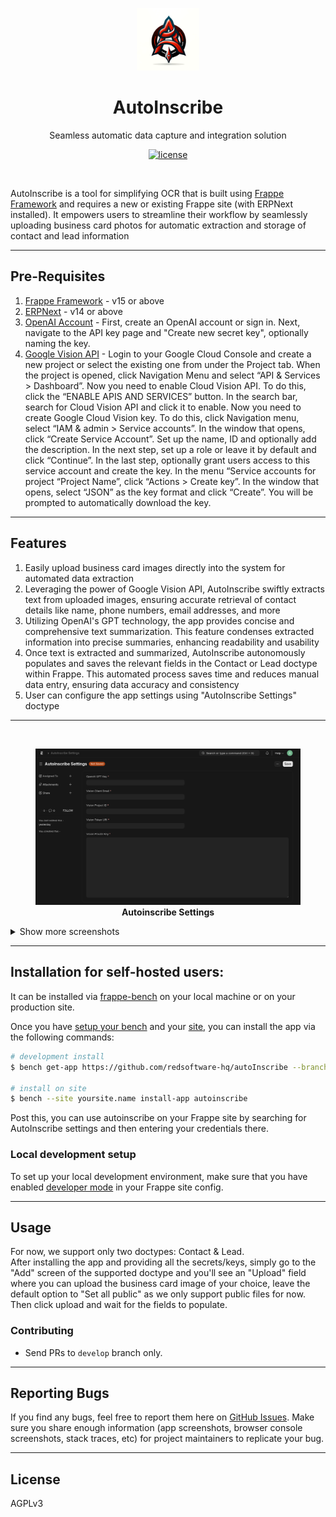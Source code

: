 <p align="center">
  <img src="autoinscribe_logo.png" alt="autoinscribe logo" height="100" />
  <h1 align="center">AutoInscribe</h1>
  <p align="center">Seamless automatic data capture and integration solution</p>
</p>
<p align="center">
  <a href="https://github.com/redsoftware-hq/autoInscribe/blob/develop/LICENSE.txt">
    <img alt="license" src="https://img.shields.io/badge/license-AGPLv3-blue">
  </a>
</p>

<br>

AutoInscribe is a tool for simplifying OCR that is built using [Frappe Framework](https://frappeframework.com) and requires a new or existing Frappe site (with ERPNext installed). It empowers users to streamline their workflow by seamlessly uploading business card photos for automatic extraction and storage of contact and lead information

<hr>

## Pre-Requisites

1. [Frappe Framework](https://frappeframework.com) - v15 or above
2. [ERPNext](https://erpnext.com/) - v14 or above
3. [OpenAI Account](https://platform.openai.com/) - First, create an OpenAI account or sign in. Next, navigate to the API key page and "Create new secret key", optionally naming the key.
4. [Google Vision API](https://console.cloud.google.com/marketplace/product/google/vision.googleapis.com) - Login to your Google Cloud Console and create a new project or select the existing one from under the Project tab. When the project is opened, click Navigation Menu and select “API & Services > Dashboard”. Now you need to enable Cloud Vision API. To do this, click the “ENABLE APIS AND SERVICES” button. In the search bar, search for Cloud Vision API and click it to enable. Now you need to create Google Cloud Vision key. To do this, click Navigation menu, select “IAM & admin > Service accounts”. In the window that opens, click “Create Service Account”.
Set up the name, ID and optionally add the description. In the next step, set up a role or leave it by default and click “Continue”. In the last step, optionally grant users access to this service account and create the key. In the menu “Service accounts for project “Project Name”, click “Actions > Create key”. In the window that opens, select “JSON” as the key format and click “Create”. You will be prompted to automatically download the key.

<hr>

## Features

1. Easily upload business card images directly into the system for automated data extraction
2. Leveraging the power of Google Vision API, AutoInscribe swiftly extracts text from uploaded images, ensuring accurate retrieval of contact details like name, phone numbers, email addresses, and more
3. Utilizing OpenAI's GPT technology, the app provides concise and comprehensive text summarization. This feature condenses extracted information into precise summaries, enhancing readability and usability
4. Once text is extracted and summarized, AutoInscribe autonomously populates and saves the relevant fields in the Contact or Lead doctype within Frappe. This automated process saves time and reduces manual data entry, ensuring data accuracy and consistency
5. User can configure the app settings using "AutoInscribe Settings" doctype

<hr>

<br>

<p align="center">
    <figure>
        <img width="1402" src="screenshots/autoinscribe-settings.png" alt="Private Channel" />
         <figcaption align="center">
            <b>Autoinscribe Settings</b>
        </figcaption>
    </figure>
</p>

<details>
  <summary>Show more screenshots</summary>
  

  <figure>
      <img width="1402" src="screenshots/upload-image-field.png" alt="Channel Members" />
      <figcaption align="center"><b>Upload Image Field</b></figcaption>
  </figure>
  
  <figure>
      <img width="1402" src="screenshots/autofilled-lead.png" alt="Adding Members to a channel" />
      <figcaption align="center"><b>Autofilled Lead</b></figcaption>
  </figure>
</details>

<hr>

## Installation for self-hosted users:

It can be installed via [frappe-bench](https://frappeframework.com/docs/v14/user/en/bench) on your local machine or on your production site.

Once you have [setup your bench](https://frappeframework.com/docs/v14/user/en/installation) and your [site](https://frappeframework.com/docs/v14/user/en/tutorial/install-and-setup-bench), you can install the app via the following commands:

```bash
# development install
$ bench get-app https://github.com/redsoftware-hq/autoInscribe --branch develop

# install on site
$ bench --site yoursite.name install-app autoinscribe
```

Post this, you can use autoinscribe on your Frappe site by searching for AutoInscribe settings and then entering your credentials there.

### Local development setup

To set up your local development environment, make sure that you have enabled [developer mode](https://frappeframework.com/how-to-enable-developer-mode-in-frappe) in your Frappe site config.

<hr>

## Usage

For now, we support only two doctypes: Contact & Lead.
<br>
After installing the app and providing all the secrets/keys, simply go to the "Add" screen of the supported doctype and you'll see an "Upload" field where you can upload the business card image of your choice, leave the default option to "Set all public" as we only support public files for now. Then click upload and wait for the fields to populate.

### Contributing

- Send PRs to `develop` branch only.

<hr>

## Reporting Bugs
If you find any bugs, feel free to report them here on [GitHub Issues](https://github.com/redsoftware-hq/autoInscribe/issues). Make sure you share enough information (app screenshots, browser console screenshots, stack traces, etc) for project maintainers to replicate your bug.

<hr>

## License

AGPLv3